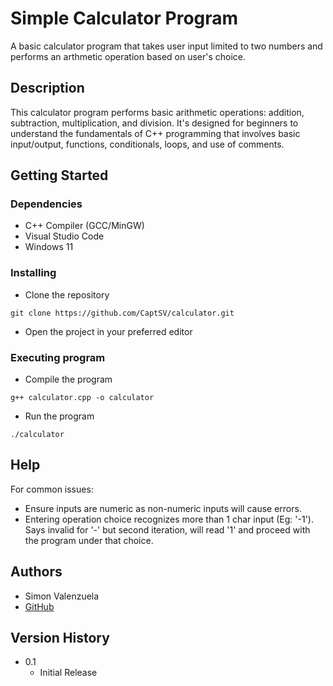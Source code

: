 # Simple Calculator Program

A basic calculator program that takes user input limited to two numbers and performs an arthmetic operation based on user's choice.

## Description

This calculator program performs basic arithmetic operations: addition, subtraction, multiplication, and division. It's designed for beginners to understand the fundamentals of C++ programming that involves basic input/output, functions, conditionals, loops, and use of comments. 

## Getting Started

### Dependencies

* C++ Compiler (GCC/MinGW)
* Visual Studio Code
* Windows 11

### Installing

* Clone the repository
```
git clone https://github.com/CaptSV/calculator.git
```
* Open the project in your preferred editor

### Executing program

* Compile the program
```
g++ calculator.cpp -o calculator
```
* Run the program
```
./calculator
```

## Help

For common issues: 
* Ensure inputs are numeric as non-numeric inputs will cause errors.
* Entering operation choice recognizes more than 1 char input (Eg: '-1'). Says invalid for '-' but second iteration, will read '1' and proceed with the program under that choice.

## Authors

* Simon Valenzuela
* [GitHub](https://github.com/CaptSV)

## Version History

* 0.1
    * Initial Release

